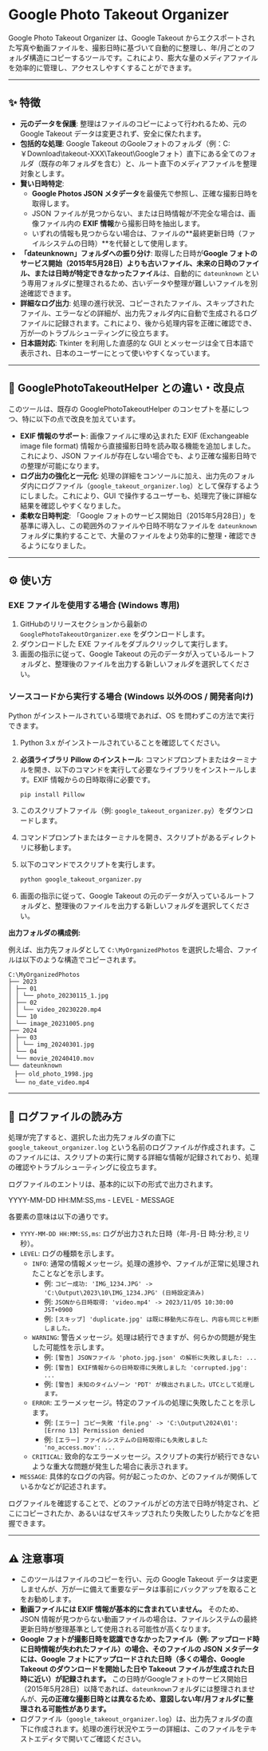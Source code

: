 # Google Photo Takeout Organizer

Google Photo Takeout Organizer は、Google Takeout からエクスポートされた写真や動画ファイルを、撮影日時に基づいて自動的に整理し、年/月ごとのフォルダ構造にコピーするツールです。これにより、膨大な量のメディアファイルを効率的に管理し、アクセスしやすくすることができます。

---

## ✨ 特徴

* **元のデータを保護**: 整理はファイルのコピーによって行われるため、元の Google Takeout データは変更されず、安全に保たれます。
* **包括的な処理**: Google Takeout のGooleフォトのフォルダ（例：C:￥Download\takeout-XXX\Takeout\Googleフォト）直下にある全てのフォルダ（既存の年フォルダを含む）と、ルート直下のメディアファイルを整理対象とします。
* **賢い日時特定**:
    * **Google Photos JSON メタデータ**を最優先で参照し、正確な撮影日時を取得します。
    * JSON ファイルが見つからない、または日時情報が不完全な場合は、画像ファイル内の **EXIF 情報**から撮影日時を抽出します。
    * いずれの情報も見つからない場合は、ファイルの**最終更新日時（ファイルシステムの日時）**を代替として使用します。
* **「dateunknown」フォルダへの振り分け**: 取得した日時が**Google フォトのサービス開始（2015年5月28日）よりも古いファイル、未来の日時のファイル、または日時が特定できなかったファイル**は、自動的に `dateunknown` という専用フォルダに整理されるため、古いデータや整理が難しいファイルを別途確認できます。
* **詳細なログ出力**: 処理の進行状況、コピーされたファイル、スキップされたファイル、エラーなどの詳細が、出力先フォルダ内に自動で生成されるログファイルに記録されます。これにより、後から処理内容を正確に確認でき、万が一のトラブルシューティングに役立ちます。
* **日本語対応**: Tkinter を利用した直感的な GUI とメッセージは全て日本語で表示され、日本のユーザーにとって使いやすくなっています。

---

## 🚀 GooglePhotoTakeoutHelper との違い・改良点

このツールは、既存の GooglePhotoTakeoutHelper のコンセプトを基にしつつ、特に以下の点で改良を加えています。

* **EXIF 情報のサポート**: 画像ファイルに埋め込まれた EXIF (Exchangeable image file format) 情報から直接撮影日時を読み取る機能を追加しました。これにより、JSON ファイルが存在しない場合でも、より正確な撮影日時での整理が可能になります。
* **ログ出力の強化と一元化**: 処理の詳細をコンソールに加え、出力先のフォルダ内にログファイル（`google_takeout_organizer.log`）として保存するようにしました。これにより、GUI で操作するユーザーも、処理完了後に詳細な結果を確認しやすくなりました。
* **柔軟な日時判定**: 「Google フォトのサービス開始日（2015年5月28日）」を基準に導入し、この範囲外のファイルや日時不明なファイルを `dateunknown` フォルダに集約することで、大量のファイルをより効率的に整理・確認できるようになりました。

---

## ⚙️ 使い方

### EXE ファイルを使用する場合 (Windows 専用)

1.  GitHubのリリースセクションから最新の `GooglePhotoTakeoutOrganizer.exe` をダウンロードします。
2.  ダウンロードした EXE ファイルをダブルクリックして実行します。
3.  画面の指示に従って、Google Takeout の元のデータが入っているルートフォルダと、整理後のファイルを出力する新しいフォルダを選択してください。

### ソースコードから実行する場合 (Windows 以外のOS / 開発者向け)

Python がインストールされている環境であれば、OS を問わずこの方法で実行できます。

1.  Python 3.x がインストールされていることを確認してください。
2.  **必須ライブラリ Pillow のインストール**: コマンドプロンプトまたはターミナルを開き、以下のコマンドを実行して必要なライブラリをインストールします。EXIF 情報からの日時取得に必要です。

    ```bash
    pip install Pillow
    ```
3.  このスクリプトファイル（例: `google_takeout_organizer.py`）をダウンロードします。
4.  コマンドプロンプトまたはターミナルを開き、スクリプトがあるディレクトリに移動します。
5.  以下のコマンドでスクリプトを実行します。

    ```bash
    python google_takeout_organizer.py
    ```
6.  画面の指示に従って、Google Takeout の元のデータが入っているルートフォルダと、整理後のファイルを出力する新しいフォルダを選択してください。

**出力フォルダの構成例:**

例えば、出力先フォルダとして `C:\MyOrganizedPhotos` を選択した場合、ファイルは以下のような構造でコピーされます。


```
C:\MyOrganizedPhotos
├── 2023
│ ├── 01
│ │ └── photo_20230115_1.jpg
│ ├── 02
│ │ └── video_20230220.mp4
│ └── 10
│ └── image_20231005.png
├── 2024
│ ├── 03
│ │ └── img_20240301.jpg
│ └── 04
│ └── movie_20240410.mov
└── dateunknown
　├── old_photo_1998.jpg
　└── no_date_video.mp4
```
---

## 📄 ログファイルの読み方

処理が完了すると、選択した出力先フォルダの直下に `google_takeout_organizer.log` という名前のログファイルが作成されます。このファイルには、スクリプトの実行に関する詳細な情報が記録されており、処理の確認やトラブルシューティングに役立ちます。

ログファイルのエントリは、基本的に以下の形式で出力されます。



YYYY-MM-DD HH:MM:SS,ms - LEVEL - MESSAGE

各要素の意味は以下の通りです。

* `YYYY-MM-DD HH:MM:SS,ms`: ログが出力された日時（年-月-日 時:分:秒,ミリ秒）。
* `LEVEL`: ログの種類を示します。
    * `INFO`: 通常の情報メッセージ。処理の進捗や、ファイルが正常に処理されたことなどを示します。
        * 例: `コピー成功: 'IMG_1234.JPG' -> 'C:\Output\2023\10\IMG_1234.JPG' (日時設定済み)`
        * 例: `JSONから日時取得: 'video.mp4' -> 2023/11/05 10:30:00 JST+0900`
        * 例: `[スキップ] 'duplicate.jpg' は既に移動先に存在し、内容も同じと判断しました。`
    * `WARNING`: 警告メッセージ。処理は続行できますが、何らかの問題が発生した可能性を示します。
        * 例: `[警告] JSONファイル 'photo.jpg.json' の解析に失敗しました: ...`
        * 例: `[警告] EXIF情報からの日時取得に失敗しました 'corrupted.jpg': ...`
        * 例: `[警告] 未知のタイムゾーン 'PDT' が検出されました。UTCとして処理します。`
    * `ERROR`: エラーメッセージ。特定のファイルの処理に失敗したことを示します。
        * 例: `[エラー] コピー失敗 'file.png' -> 'C:\Output\2024\01': [Errno 13] Permission denied`
        * 例: `[エラー] ファイルシステムの日時取得にも失敗しました 'no_access.mov': ...`
    * `CRITICAL`: 致命的なエラーメッセージ。スクリプトの実行が続行できないような重大な問題が発生した場合に表示されます。
* `MESSAGE`: 具体的なログの内容。何が起こったのか、どのファイルが関係しているかなどが記述されます。

ログファイルを確認することで、どのファイルがどの方法で日時が特定され、どこにコピーされたか、あるいはなぜスキップされたり失敗したりしたかなどを把握できます。

---

## ⚠️ 注意事項

* このツールはファイルのコピーを行い、元の Google Takeout データは変更しませんが、万が一に備えて重要なデータは事前にバックアップを取ることをお勧めします。
* **動画ファイルには EXIF 情報が基本的に含まれていません。** そのため、JSON 情報が見つからない動画ファイルの場合は、ファイルシステムの最終更新日時が整理基準として使用される可能性が高くなります。
* **Google フォトが撮影日時を認識できなかったファイル（例: アップロード時に日時情報が失われたファイル）の場合、そのファイルの JSON メタデータには、Google フォトにアップロードされた日時（多くの場合、Google Takeout のダウンロードを開始した日や Takeout ファイルが生成された日時に近い）が記録されます。** この日時がGoogleフォトのサービス開始日（2015年5月28日）以降であれば、`dateunknown`フォルダには整理されませんが、**元の正確な撮影日時とは異なるため、意図しない年/月フォルダに整理される可能性があります。**
* ログファイル（`google_takeout_organizer.log`）は、出力先フォルダの直下に作成されます。処理の進行状況やエラーの詳細は、このファイルをテキストエディタで開いてご確認ください。


